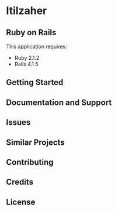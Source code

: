 Itilzaher
================
Ruby on Rails
-------------

This application requires:

- Ruby 2.1.2
- Rails 4.1.5

Getting Started
---------------

Documentation and Support
-------------------------

Issues
-------------

Similar Projects
----------------

Contributing
------------

Credits
-------

License
-------
